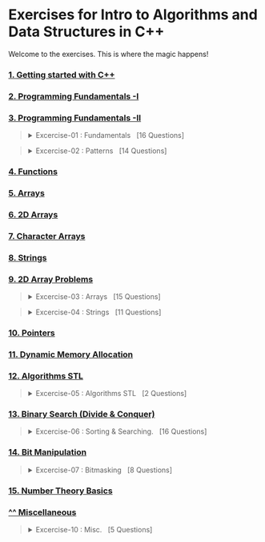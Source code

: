 # Exercises for Intro to Algorithms and Data Structures in C++

Welcome to the exercises. This is where the magic happens! 

### [1. Getting started with C++](01-getting-started-with-c++)
### [2. Programming Fundamentals -I](02-programming-fundamentals-I)
### [3. Programming Fundamentals -II](03-programming-fundamentals-II)

<!-- Challenges- Fundamentals --------------------  -->
<blockquote>
  <details>
  <summary>
    Excercise-01 : Fundamentals &nbsp; [16 Questions]
  </summary>
    <br>
    <table>
      <tr>
        <td>S.No</td>
        <td>Exercise <img width=600/> </td>
      </tr>
      <tr>
        <td>1</td>
        <td>
          <a href="exercise-01-fundamentals/01_von_neuman_loves_binary.cpp">
            Von Neuman Loves Binary
          </a>
        </td>
      </tr>
      <tr>
        <td>2</td>
        <td>
          <a href="exercise-01-fundamentals/02_pythagoras_triplets.cpp"> 
            Pythagoras Triplets
          </a>
        </td>
      </tr>
      <tr>
        <td>3</td>
        <td>
          <a href="exercise-01-fundamentals/03_fahrenheit_to_celsius.cpp"> 
            Fahrenheit to Celsius conversions
          </a>
        </td>
      </tr>
      <tr>
        <td>4</td>
        <td>
          <a href="exercise-01-fundamentals/04_simple_input.cpp"> 
            Simple Input
          </a>
        </td>
      </tr>
      <tr>
        <td>5</td>
        <td>
          <a href="exercise-01-fundamentals/05_print_series.cpp"> 
            Print Series
          </a>
        </td>
      </tr>
      <tr>
        <td>6</td>
        <td>
          <a href="exercise-01-fundamentals/06_traffic_odd_even.cpp"> 
            Traffic Odd Even
          </a>
        </td>
      </tr>
      <tr>
        <td>7</td>
        <td>
          <a href="exercise-01-fundamentals/07_transport_fare.cpp"> 
            Transport Fare Problem
          </a>
        </td>
      </tr>
      <tr>
        <td>8</td>
        <td>
          <a href="exercise-01-fundamentals/08_counts_digits.cpp"> 
            Count Digits
          </a>
        </td>
      </tr>
      <tr>
        <td>9</td>
        <td>
          <a href="exercise-01-fundamentals/09_basic_calculator.cpp"> 
            Basic Calculator
          </a>
        </td>
      </tr>
      <tr>
        <td>10</td>
        <td>
          <a href="exercise-01-fundamentals/10_increase_decrease_sequence.cpp"> 
            Increase Decrease Sequence
          </a>
        </td>
      </tr>
      <tr>
        <td>11</td>
        <td>
          <a href="exercise-01-fundamentals/11_decimal_tooctal.cpp"> 
            Decimal to Octal
          </a>
        </td>
      </tr>
      <tr>
        <td>12</td>
        <td>
          <a href="exercise-01-fundamentals/12_quadratic_equation.cpp"> 
            Quadratic Equation
          </a>
        </td>
      </tr>
      <tr>
        <td>13</td>
        <td>
          <a href="exercise-01-fundamentals/13_is_armstrong_number.cpp"> 
            Armstrong Number
          </a>
        </td>
      </tr>
      <tr>
        <td>14</td>
        <td>
          <a href="exercise-01-fundamentals/14_check_prime.cpp"> 
            Check Prime
          </a>
        </td>
      </tr>
      <tr>
        <td>15</td>
        <td>
          <a href="exercise-01-fundamentals/15_binary_to_decimal.cpp"> 
            Binary to Decimal
          </a>
        </td>
      </tr>
      <tr>
        <td>16</td>
        <td>
          <a href="exercise-01-fundamentals/16_print_reverse.cpp"> 
            Print Reverse
          </a>
        </td>
      </tr>
    </table>
  </details>
</blockquote>

<!-- Challenges- Patterns --------------------  -->
<blockquote>
  <details>
  <summary>
    Excercise-02 : Patterns &nbsp; [14 Questions]
  </summary>
    <br>
     <table>
      <tr>
        <td>S.No</td>
        <td>Excercise <img width=600/> </td>
       </tr>
      <tr>
        <td>1</td>
        <td>
          <a href="exercise-02-patterns/01_fibonacci_pattern.cpp">
            Fibonacci Pattern
          </a>
        </td>
      </tr>
       <tr>
        <td>2</td>
        <td>
          <a href="exercise-02-patterns/02_pattern_I.cpp">
            Pattern-I
          </a>
        </td>
      </tr>
       <tr>
        <td>3</td>
        <td>
          <a href="exercise-02-patterns/03_pattern_II.cpp">
            Patterns-II
          </a>
        </td>
      </tr>
       <tr>
        <td>4</td>
        <td>
          <a href="exercise-02-patterns/04_pattern_mountain.cpp">
            Pattern Mountain
          </a>
        </td>
      </tr>
       <tr>
        <td>5</td>
        <td>
          <a href="exercise-02-patterns/05_pattern_with_zero.cpp">
            Pattern with Zeros
          </a>
        </td>
      </tr>
       <tr>
        <td>6</td>
        <td>
          <a href="exercise-02-patterns/06_pattern_triangle.cpp">
            Pattern Triangle
          </a>
        </td>
      </tr>
       <tr>
        <td>7</td>
        <td>
          <a href="exercise-02-patterns/07_double_sideed_arrow.cpp">
            Pattern Double Sided Arrow
          </a>
        </td>
      </tr>
       <tr>
        <td>8</td>
        <td>
          <a href="exercise-02-patterns/08_pattern%20_inverted_HourGlass.cpp">
            Pattern Inverted HourGlass
          </a>
        </td>
      </tr>
       <tr>
        <td>9</td>
        <td>
          <a href="exercise-02-patterns/09_swastika_pattern.cpp">
            卐 Swastika Pattern
          </a>
        </td>
      </tr>
       <tr>
        <td>10</td>
        <td>
          <a href="exercise-02-patterns/10_hollow_diamond_pattern.cpp">
            Hollow Diamond Pattern
          </a>
        </td>
      </tr>
       <tr>
        <td>11</td>
        <td>
          <a href="exercise-02-patterns/11_hollow_rhombus_pattern.cpp">
            Hollow Rhombus Pattern
          </a>
        </td>
      </tr>
       <tr>
        <td>12</td>
        <td>
          <a href="exercise-02-patterns/12_pascal_triangle_1.cpp">
            Pascal Triangle
          </a>
        </td>
      </tr>
       <tr>
        <td>13</td>
        <td>
          <a href="exercise-02-patterns/13_pattern_and_star_1.cpp">
            Pattern Numbers & Stars - 1
          </a>
        </td>
      </tr>
       <tr>
        <td>14</td>
        <td>
          <a href="exercise-02-patterns/14_pattern_and_star_2.cpp">
            Pattern Numbers & Stars - 2
          </a>
        </td>
      </tr>
    </table>
  </details>
 </blockquote>


### [4. Functions](04-functions)
### [5. Arrays](05_arrays)
### [6. 2D Arrays](06_2D_arrays)
### [7. Character Arrays](07_character_arrays)
### [8. Strings](08_strings)
### [9. 2D Array Problems](09_2D_array_problems)

<!-- Challenges - Arrays--------------------  -->
<blockquote>
  <details>
  <summary>
    Excercise-03 : Arrays &nbsp; [15 Questions]
  </summary>
    <br>
     <table>
      <tr>
        <td>S.No</td>
        <td>Excercise <img width=600/> </td>
       </tr>
      <tr>
        <td>1</td>
        <td>
          <a href="exercise-03-arrays/01_max_value_in_array.cpp">
            Maximum Value in Array
          </a>
        </td>
      </tr>
        <tr>
        <td>2</td>
        <td>
          <a href="exercise-03-arrays/02_wave_print_column_wise.cpp">
            Wave print column wise
          </a>
        </td>
      </tr>
        <tr>
        <td>3</td>
        <td>
          <a href="exercise-03-arrays/03_target_sum_pairs.cpp">
            Target Sum Pairs
          </a>
        </td>
      </tr>
        <tr>
        <td>4</td>
        <td>
          <a href="exercise-03-arrays/04_target_sum_triplets.cpp">
            Target Sum Triplets
          </a>
        </td>
      </tr>
        <tr>
        <td>5</td>
        <td>
          <a href="exercise-03-arrays/05_rain_water_harvesting.cpp">
            Rain Water Harvesting
          </a>
        </td>
      </tr>
        <tr>
        <td>6</td>
        <td>
          <a href="exercise-03-arrays/06_maximum_subarray_sum.cpp">
            Maximum Subarray Sum
          </a>
        </td>
      </tr>
        <tr>
        <td>7</td>
        <td>
          <a href="exercise-03-arrays/07_maximum_circular_sum.cpp">
            Maximum Circular Sum
          </a>
        </td>
      </tr>
        <tr>
        <td>8</td>
        <td>
          <a href="exercise-03-arrays/08_maximum_length_bitonic_subarray.cpp">
            Maximum length Bitonic Subarray
          </a>
        </td>
      </tr>
        <tr>
        <td>9</td>
        <td>
          <a href="exercise-03-arrays/09_array_spiral_print_anticlockwise.cpp">
            Array Spiral Print Anticlockwise
          </a>
        </td>
      </tr>
        <tr>
        <td>10</td>
        <td>
          <a href="exercise-03-arrays/10_rotate_image_90_degree.cpp">
            Rotate Image(N x N Array)
          </a>
        </td>
      </tr>
        <tr>
        <td>11</td>
        <td>
          <a href="exercise-03-arrays/11_chewbacca_and_number.cpp">
            Chewbacca and Number
          </a>
        </td>
      </tr>
       <tr>
        <td>12</td>
        <td>
          <a href="exercise-03-arrays/12_broken_calculator.cpp">
            Broken Calculator 
          </a>
        </td>
      </tr>
       <tr>
        <td>13</td>
        <td>
          <a href="exercise-03-arrays/13_matrix_search.cpp">
            Matrix Search
          </a>
        </td>
      </tr>
      <tr>
        <td>14</td>
        <td>
          <a href="exercise-03-arrays/14_sum_of_two_arrays.cpp">
            Sum of Two Arrays
          </a>
        </td>
      </tr>
      <tr>
        <td>15</td>
        <td>
          <a href="exercise-03-arrays/15_median_of_sorted_array.cpp">
            Median of Sorted Arrays
          </a>
        </td>
      </tr>
    </table>
  </details>
 </blockquote>

<!-- Challenges - Strings --------------------  -->
<blockquote>
  <details>
  <summary>
    Excercise-04 : Strings &nbsp; [11 Questions]
  </summary>
    <br>
     <table>
      <tr>
        <td>S.No</td>
        <td>Excercise <img width=600/> </td>
       </tr>
      <tr>
        <td>1</td>
        <td>
          <a href="exercise-04-strings/01_difference_in_ascii_codes.cpp">
            Difference in Ascii Codes
          </a>
        </td>
      </tr>
      <tr>
        <td>2</td>
        <td>
          <a href="exercise-04-strings/02_ultra_fast_mathematicians.cpp">
            Ultra Fast Mathematicians
          </a>
        </td>
      </tr>
      <tr>
        <td>3</td>
        <td>
          <a href="exercise-04-strings/03_max_frequency_character.cpp">
            Max Frequency Character
          </a>
        </td>
      </tr>
      <tr>
        <td>4</td>
        <td>
          <a href="exercise-04-strings/04_string_compression.cpp">
            String Compression
          </a>
        </td>
      </tr>
      <tr>
        <td>5</td>
        <td>
          <a href="exercise-04-strings/05_is_palindrome.cpp">
            Is Palindrome? (Recursive)
          </a>
        </td>
      </tr>
      <tr>
        <td>6</td>
        <td>
          <a href="exercise-04-strings/06_max_length_substring_after_k_changes.cpp">
            Maximum length substring having all same characters after k changes
          </a>
        </td>
      </tr>
      <tr>
        <td>7</td>
        <td>
          <a href="exercise-04-strings/07_find_words_from_camelcase_string.cpp">
            Find all words in CamelCase string
          </a>
        </td>
      </tr>
      <tr>
        <td>8</td>
        <td>
          <a href="exercise-04-strings/08_character_type.cpp">
            Character Type
          </a>
        </td>
      </tr>
      <tr>
        <td>9</td>
        <td>
          <a href="exercise-04-strings/09_lower_upper.cpp">
            Lower Upper
          </a>
        </td>
      </tr>
      <tr>
        <td>10</td>
        <td>
          <a href="exercise-04-strings/10_person_and_magical_park.cpp">
            Person and Magical Park
          </a>
        </td>
      </tr>
      <tr>
        <td>11</td>
        <td>
          <a href="exercise-04-strings/11_find_csd_number.cpp">
            Find CSD Number
          </a>
        </td>
      </tr>
    </table>
  </details>
 </blockquote>
 
### [10. Pointers](10_pointers)
### [11. Dynamic Memory Allocation](11_dynamic_memory_allocation)
### [12. Algorithms STL](12_algorithms_stl)
<!-- Challenges - Algorithms STL --------------------  -->
<blockquote>
  <details>
  <summary>
    Excercise-05 : Algorithms STL &nbsp; [2 Questions]
  </summary>
    <br>
     <table>
      <tr>
        <td>S.No</td>
        <td>Excercise <img width=600/> </td>
       </tr>
      <tr>
        <td>1</td>
        <td>
          <a href="exercise-05-algorithms_stl/01_next_permutation.cpp">
            Next Permutation
          </a>
        </td>
      </tr>
      <tr>
        <td>2</td>
        <td>
          <a href="exercise-05-algorithms_stl/02_activity_selection_problems.cpp">
            Activity Selection Problems
          </a>
        </td>
      </tr>
    </table>
  </details>
 </blockquote>

### [13. Binary Search (Divide & Conquer)](13_binary_search_divide_&_conquer)
<!-- Challenges - Sorting & Searching --------------------  -->
<blockquote>
  <details>
  <summary>
    Excercise-06 : Sorting & Searching. &nbsp; [16 Questions]
  </summary>
    <br>
     <table>
      <tr>
        <td>S.No</td>
        <td>Excercise <img width=600/> </td>
       </tr>
      <tr>
        <td>1</td>
        <td>
          <a href="exercise-06-sorting-n-searching/01_kth_root.cpp">
            Kth Root
          </a>
        </td>
      </tr>
      <tr>
        <td>2</td>
        <td>
          <a href="exercise-06-sorting-n-searching/02_binary_search.cpp">
            Binary Search
          </a>
        </td>
      </tr>
      <tr>
        <td>3</td>
        <td>
          <a href="exercise-06-sorting-n-searching/03_book_allocation_problem.cpp">
            Book Allocation Problem
          </a>
        </td>
      </tr>
      <tr>
        <td>4</td>
        <td>
          <a href="exercise-06-sorting-n-searching/04_sorting_in_linear_time.cpp">
            Sorting in Linear Time
          </a>
        </td>
      </tr>
      <tr>
        <td>5</td>
        <td>
          <a href="exercise-06-sorting-n-searching/05_bubble_sort.cpp">
            Bubble Sort
          </a>
        </td>
      </tr>
      <tr>
        <td>6</td>
        <td>
          <a href="exercise-06-sorting-n-searching/06_aggressive_cows.cpp">
            Aggressive Cows
          </a>
        </td>
      </tr>
      <tr>
        <td>7</td>
        <td>
          <a href="exercise-06-sorting-n-searching/07_selection_sort.cpp">
            Selection Sort
          </a>
        </td>
      </tr>
      <tr>
        <td>8</td>
        <td>
          <a href="exercise-06-sorting-n-searching/08_painter_problem.cpp">
            Painter Problem
          </a>
        </td>
      </tr>
      <tr>
        <td>9</td>
        <td>
          <a href="exercise-06-sorting-n-searching/09_counting_sort.cpp">
            Counting Sort
          </a>
        </td>
      </tr>
      <tr>
        <td>10</td>
        <td>
          <a href="exercise-06-sorting-n-searching/10_insertion_sort.cpp">
            Insertion Sort
          </a>
        </td>
      </tr>
      <tr>
        <td>11</td>
        <td>
          <a href="exercise-06-sorting-n-searching/11_winning_scholarship.cpp">
            Winning Scholarship
          </a>
        </td>
      </tr>
      <tr>
        <td>12</td>
        <td>
          <a href="exercise-06-sorting-n-searching/12_string_sort.cpp">
            String Sort
          </a>
        </td>
      </tr>
      <tr>
        <td>13</td>
        <td>
          <a href="exercise-06-sorting-n-searching/13_help_aman_to_search.cpp">
            Help Aman to Search
          </a>
        </td>
      </tr>
      <tr>
        <td>14</td>
        <td>
          <a href="exercise-06-sorting-n-searching/14_find_upper_and_lower_bound.cpp">
            Find Upper and Lower bound
          </a>
        </td>
      </tr>
      <tr>
        <td>15</td>
        <td>
          <a href="exercise-06-sorting-n-searching/15_pivot_of_sorted_and_rotated_array.cpp">
            Pivot of Sorted and Rotated
          </a>
        </td>
      </tr>
      <tr>
        <td>16</td>
        <td>
          <a href="exercise-06-sorting-n-searching/16_sort_game.cpp">
            Sort Game
          </a>
        </td>
      </tr>
    </table>
  </details>
 </blockquote>


### [14. Bit Manipulation](14_bit_manipulation)
<!-- Challenges - Bitmasking ---------------------->
<blockquote>
  <details>
  <summary>
    Excercise-07 : Bitmasking &nbsp; [8 Questions]
  </summary>
    <br>
     <table>
      <tr>
        <td>S.No</td>
        <td>Excercise <img width=600/> </td>
       </tr>
      <tr>
        <td>1</td>
        <td>
          <a href="exercise_07_bitmasking/01_playing_with_bits.cpp">
            Playing With Bits
          </a>
        </td>
      </tr>
      <tr>
        <td>2</td>
        <td>
          <a href="exercise_07_bitmasking/02_unique_number_I.cpp">
            Unique Number - I
          </a>
        </td>
      </tr>
      <tr>
        <td>3</td>
        <td>
          <a href="exercise_07_bitmasking/03_xor_profit_problem.cpp">
            XOR Profit Problem
          </a>
        </td>
      </tr>
      <tr>
        <td>4</td>
        <td>
          <a href="exercise_07_bitmasking/04_count_set_bits.cpp">
            Count Set Bits
          </a>
        </td>
      </tr>
      <tr>
        <td>5</td>
        <td>
          <a href="exercise_07_bitmasking/05_unique_number_II.cpp">
            Unique Numbers - II
          </a>
        </td>
      </tr>
      <tr>
        <td>6</td>
        <td>
          <a href="exercise_07_bitmasking/06_unique_number_III.cpp">
            Unique Numbers - III
          </a>
        </td>
      </tr>
      <tr>
        <td>7</td>
        <td>
          <a href="exercise_07_bitmasking/07_incredible_hulk.cpp">
            Incredible Hulk
          </a>
        </td>
      </tr>
      <tr>
        <td>8</td>
        <td>
          <a href="exercise_07_bitmasking/08_power.cpp">
            Power(O(logn))
          </a>
        </td>
      </tr>
    </table>
  </details>
 </blockquote>

### [15. Number Theory Basics](15_number_theory_basics)

### [^^ Miscellaneous](misc)
<!-- Challenges - Misc ---------------------->
<blockquote>
  <details>
  <summary>
    Excercise-10 : Misc. &nbsp; [5 Questions]
  </summary>
    <br>
     <table>
      <tr>
        <td>S.No</td>
        <td>Excercise <img width=600/> </td>
       </tr>
      <tr>
        <td>1</td>
        <td>
          <a href="misc/">
            Challange01
          </a>
        </td>
      </tr>
    </table>
  </details>
 </blockquote>
